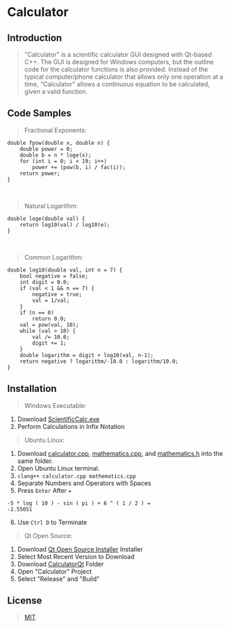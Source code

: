 # Calculator

## Introduction

> "Calculator" is a scientific calculator GUI designed with Qt-based C++. The GUI is designed for Windows computers, but the outline code for the calculator functions is also provided. Instead of the typical computer/phone calculator that allows only one operation at a time, "Calculator" allows a continuous equation to be calculated, given a valid function.

## Code Samples

> Fractional Exponents:
```
double fpow(double x, double n) {
    double power = 0;
    double b = n * loge(x);
    for (int i = 0; i < 19; i++)
        power += (pow(b, i) / fac(i));
    return power;
}
```
<br />

> Natural Logarithm:
```
double loge(double val) {
    return log10(val) / log10(e);
}
```
<br />

> Common Logarithm:
```
double log10(double val, int n = 7) {
    bool negative = false;
    int digit = 0.0;
    if (val < 1 && n == 7) {
        negative = true;
        val = 1/val;
    }
    if (n == 0)
        return 0.0;
    val = pow(val, 10);
    while (val > 10) {
        val /= 10.0;
        digit += 1;
    }
    double logarithm = digit + log10(val, n-1);
    return negative ? logarithm/-10.0 : logarithm/10.0;
}
```

## Installation

> Windows Executable:
1. Download [ScientificCalc.exe](https://github.com/iangsohan/Calculator/blob/master/ScientificCalc.exe?raw=true)
2. Perform Calculations in Infix Notation

> Ubuntu Linux:
1. Download [calculator.cpp](https://github.com/iangsohan/Calculator/blob/master/calculator.cpp), [mathematics.cpp](https://github.com/iangsohan/Calculator/blob/master/mathematics.cpp), and [mathematics.h](https://github.com/iangsohan/Calculator/blob/master/mathematics.h) into the same folder.
2. Open Ubuntu Linux terminal.
3. ``clang++ calculator.cpp mathematics.cpp``
4. Separate Numbers and Operators with Spaces
5. Press ``Enter`` After ``=``

```
-5 * log ( 10 ) - sin ( pi ) + 6 ^ ( 1 / 2 ) =
-2.55051
```
6. Use ``Ctrl D`` to Terminate

> Qt Open Source:
1. Download [Qt Open Source Installer](https://www.qt.io/download-thank-you?hsLang=en) Installer
2. Select Most Recent Version to Download
3. Download [CalculatorQt](https://github.com/iangsohan/Calculator/tree/master/CalculatorQt) Folder
4. Open "Calculator" Project
5. Select "Release" and "Build"

## License

> [MIT](https://choosealicense.com/licenses/mit/)